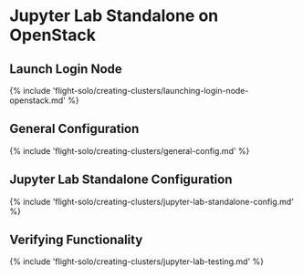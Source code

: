 # Jupyter Lab Standalone on OpenStack

## Launch Login Node

{% include 'flight-solo/creating-clusters/launching-login-node-openstack.md' %}

## General Configuration

{% include 'flight-solo/creating-clusters/general-config.md' %}

## Jupyter Lab Standalone Configuration

{% include 'flight-solo/creating-clusters/jupyter-lab-standalone-config.md' %}

## Verifying Functionality

{% include 'flight-solo/creating-clusters/jupyter-lab-testing.md' %}
